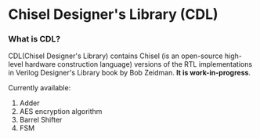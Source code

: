 # Chisel Designer's Library (CDL) #


### What is CDL? ###
CDL(Chisel Designer's Library) contains Chisel (is an open-source high-level 
hardware construction language) versions of the RTL implementations in  Verilog
Designer's Library book by Bob Zeidman. **It is work-in-progress**.

Currently available:

1. Adder
2. AES encryption algorithm
3. Barrel Shifter
4. FSM
